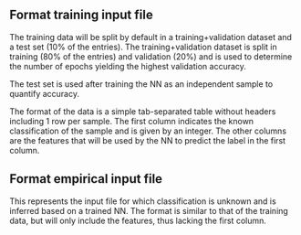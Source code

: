 ## Format training input file

The training data will be split by default in a training+validation dataset and a test set (10% of the entries).
The training+validation dataset is split in training (80% of the entries) and validation (20%) and is used to 
determine the number of epochs yielding the highest validation accuracy. 

The test set is used after training the NN as an independent sample to quantify accuracy.

The format of the data is a simple tab-separated table without headers including 1 row per sample. 
The first column indicates the known classification of the sample and is given by an integer.
The other columns are the features that will be used by the NN to predict the label in the first column.

## Format empirical input file

This represents the input file for which classification is unknown and is inferred based on a trained NN.
The format is similar to that of the training data, but will only include the features, thus lacking the first column.
